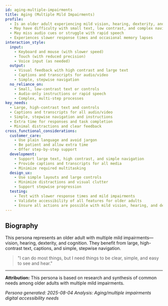 ```yaml
---
id: aging-multiple-impairments
title: Aging (Multiple Mild Impairments)
profile:
  - Is an older adult experiencing mild vision, hearing, dexterity, and cognitive changes
  - May have difficulty with small text, low contrast, and complex navigation
  - May miss audio cues or struggle with rapid speech
  - Experiences slower response times and occasional memory lapses
interaction_style:
  input:
    - Keyboard and mouse (with slower speed)
    - Touch (with reduced precision)
    - Voice input (as needed)
  output:
    - Visual feedback with high contrast and large text
    - Captions and transcripts for audio/video
    - Simple, stepwise navigation
  no_reliance_on:
    - Small, low-contrast text or controls
    - Audio-only instructions or rapid speech
    - Complex, multi-step processes
key_needs:
  - Large, high-contrast text and controls
  - Captions and transcripts for all audio/video
  - Simple, stepwise navigation and instructions
  - Extra time for responses and task completion
  - Minimal distractions and clear feedback
cross_functional_considerations:
  customer_care:
    - Use plain language and avoid jargon
    - Be patient and allow extra time
    - Offer step-by-step support
  development:
    - Support large text, high contrast, and simple navigation
    - Provide captions and transcripts for all media
    - Minimize required multitasking
  design_ux:
    - Use simple layouts and large controls
    - Minimize distractions and visual clutter
    - Support stepwise progression
  testing:
    - Test with slower response times and mild impairments
    - Validate accessibility of all features for older adults
    - Ensure all actions are possible with mild vision, hearing, and dexterity changes
---
```


## Biography

This persona represents an older adult with multiple mild impairments—vision, hearing, dexterity, and cognition. They benefit from large, high-contrast text, captions, and simple, stepwise navigation.

> "I can do most things, but I need things to be clear, simple, and easy to see and hear."

---

**Attribution:**
This persona is based on research and synthesis of common needs among older adults with multiple mild impairments.

*Persona generated: 2025-08-04*
*Analysis: Aging/multiple impairments digital accessibility needs*
